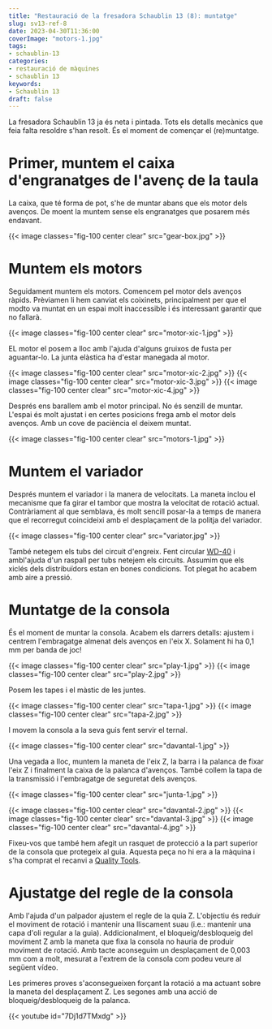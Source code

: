 ```yaml
---
title: "Restauració de la fresadora Schaublin 13 (8): muntatge"
slug: sv13-ref-8
date: 2023-04-30T11:36:00
coverImage: "motors-1.jpg"
tags:
- schaublin-13
categories:
- restauració de màquines
- schaublin 13
keywords:
- Schaublin 13
draft: false
---
```


La  fresadora Schaublin  13 ja  és neta  i pintada.  Tots els  detalls
mecànics  que  feia falta  resoldre  s'han  resolt.  És el  moment  de
començar el (re)muntatge.

<!--more-->

# Primer, muntem el caixa d'engranatges de l'avenç de la taula

La caixa, que té forma de pot, s'he de muntar abans que els motor dels
avenços. De moent la muntem sense els engranatges que posarem més endavant.

{{< image classes="fig-100 center clear" src="gear-box.jpg" >}}


# Muntem els motors

Seguidament muntem els motors. Comencem pel motor dels avenços
ràpids. Prèviamen li hem canviat els coixinets, principalment per que
el modto va muntat en un espai molt inaccessible i és interessant
garantir que no fallarà.

{{< image classes="fig-100 center clear" src="motor-xic-1.jpg" >}}

EL motor el posem a lloc amb l'ajuda d'alguns gruixos de fusta per
aguantar-lo. La junta elàstica ha d'estar manegada al motor.

{{< image classes="fig-100 center clear" src="motor-xic-2.jpg" >}}
{{< image classes="fig-100 center clear" src="motor-xic-3.jpg" >}}
{{< image classes="fig-100 center clear" src="motor-xic-4.jpg" >}}

Després ens barallem amb el motor principal. No és senzill de
muntar. L'espai és molt ajustat i en certes posicions frega amb el
motor dels avenços. Amb un cove de paciència el deixem muntat.

{{< image classes="fig-100 center clear" src="motors-1.jpg" >}}


# Muntem el variador

Després muntem el variador i la manera de velocitats. La maneta inclou
el mecanisme que fa girar el tambor que mostra la velocitat de rotació
actual. Contràriament al que semblava, és molt sencill posar-la a
temps de manera que el recorregut coincideixi amb el desplaçament de
la politja del variador.

{{< image classes="fig-100 center clear" src="variator.jpg" >}}

També netegem els tubs del circuit d'engreix. Fent circular
[WD-40](https://wd40.es) i ambl'ajuda d'un raspall per tubs netejem
els circuits. Assumim que els xiclés dels distribuïdors estan en bones
condicions.  Tot plegat ho acabem amb aire a pressió.


# Muntatge de la consola

És el moment de muntar la consola. Acabem els darrers detalls: ajustem
i centrem l'embragatge almenat dels avenços en l'eix X. Solament hi ha
0,1 mm per banda de joc!

{{< image classes="fig-100 center clear" src="play-1.jpg" >}}
{{< image classes="fig-100 center clear" src="play-2.jpg" >}}

Posem les tapes i el màstic de les juntes.

{{< image classes="fig-100 center clear" src="tapa-1.jpg" >}}
{{< image classes="fig-100 center clear" src="tapa-2.jpg" >}}

I movem la consola a la seva guis fent servir el ternal.

{{< image classes="fig-100 center clear" src="davantal-1.jpg" >}}

Una vegada a lloc, muntem la maneta de l'eix Z, la barra i la palanca
de fixar l'eix Z i finalment la caixa de la palanca d'avenços. També
collem la tapa de la transmissió i l'embragatge de seguretat dels
avenços.

{{< image classes="fig-100 center clear" src="junta-1.jpg" >}}

{{< image classes="fig-100 center clear" src="davantal-2.jpg" >}}
{{< image classes="fig-100 center clear" src="davantal-3.jpg" >}}
{{< image classes="fig-100 center clear" src="davantal-4.jpg" >}}

Fixeu-vos que també hem afegit un rasquet de protecció a la part
superior de la consola que protegeix al guia. Aquesta peça no hi era a
la màquina i s'ha comprat el recanvi a [Quality
Tools](https://www.quality-tools.ch).


# Ajustatge del regle de la consola

Amb l'ajuda d'un palpador ajustem el regle de la quia Z. L'objectiu és
reduir el moviment de rotació i mantenir una lliscament suau (i.e.:
mantenir una capa d'oli regular a la guia). Addicionalment, el
bloqueig/desbloqueig del moviment Z amb la maneta que fixa la consola
no hauria de produir moviment de rotació. Amb tacte aconseguim un
desplaçament de 0,003 mm com a molt, mesurat a l'extrem de la consola
com podeu veure al següent vídeo.

Les primeres proves s'aconsegueixen forçant la rotació a ma actuant
sobre la maneta del desplaçament Z. Les segones amb una acció de
bloqueig/desbloqueig de la palanca.

{{< youtube id="7Dj1d7TMxdg" >}}
